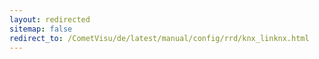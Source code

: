```yaml
---
layout: redirected
sitemap: false
redirect_to: /CometVisu/de/latest/manual/config/rrd/knx_linknx.html
---
```


